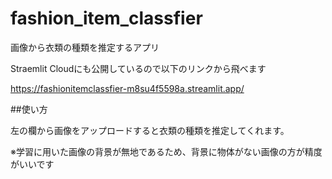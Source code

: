 # fashion_item_classfier
画像から衣類の種類を推定するアプリ

Straemlit Cloudにも公開しているので以下のリンクから飛べます

https://fashionitemclassfier-m8su4f5598a.streamlit.app/

##使い方　

左の欄から画像をアップロードすると衣類の種類を推定してくれます。　

※学習に用いた画像の背景が無地であるため、背景に物体がない画像の方が精度がいいです　

